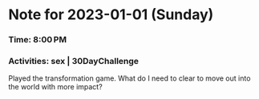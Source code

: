 # Note for 2023-01-01 (Sunday)
### Time: 8:00 PM
### Activities: sex | 30DayChallenge

Played the transformation game.   What do I need to clear to move out into the world with more impact?
